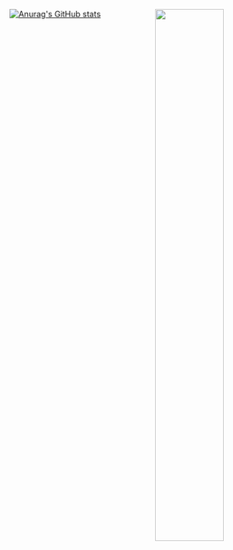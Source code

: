 [![Anurag's GitHub stats](https://github-readme-stats.vercel.app/api?username=HarrisonStrand)](https://github.com/anuraghazra/github-readme-stats)
<img style="display:inline-block; float:right" src="https://github-readme-stats.vercel.app/api/top-langs/?username=jeffchiudev&show_icons=true&theme=tokyonight&layout=compact&hide_border=true&hide=smalltalk" width="49%"/>

